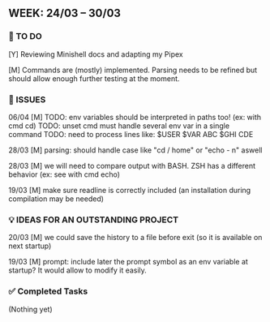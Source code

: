 ## WEEK: 24/03 – 30/03
### 🔧 TO DO

[Y]  Reviewing Minishell docs and adapting my Pipex

[M] Commands are (mostly) implemented. Parsing needs to be refined but should allow enough further testing at the moment.


### 🐞 ISSUES

06/04 [M] TODO: env variables should be interpreted in paths too! (ex: with cmd cd) 
	  TODO: unset cmd must handle several env var in a single command
	  TODO: need to process lines like: $USER $VAR ABC $GHI CDE

28/03 [M] parsing: should handle case like "cd  /  home" or "echo -   n" aswell

28/03 [M] we will need to compare output with BASH. ZSH has a different behavior (ex: see with cmd echo)

19/03 [M] make sure readline is correctly included (an installation during compilation may be needed)


### 💡 IDEAS FOR AN OUTSTANDING PROJECT

20/03 [M] we could save the history to a file before exit (so it is available on next startup)

19/03 [M] prompt: include later the prompt symbol as an env variable at startup? It would allow to modify it easily.

### ✅ Completed Tasks
(Nothing yet)
